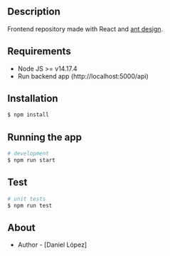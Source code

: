 ## Description

Frontend repository made with React and [ant design](https://ant.design/).

## Requirements

- Node JS >= v14.17.4
- Run backend app (http://localhost:5000/api)

## Installation

```bash
$ npm install
```

## Running the app

```bash
# development
$ npm run start
```

## Test

```bash
# unit tests
$ npm run test
```

## About

- Author - [Daniel López]
